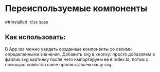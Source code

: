 # Переиспользуемые компоненты


##Installed: 
 clsx 
 sass

 ## Как использовать:
В App.tsx можно увидеть созданные компоненты со своими определенными значения. 
Добавить svg в кнопку: просто добавляем в файлик svg картинку после чего импортируем ее в index.ts, потом с помощью совйства name прописыфваем нашу svg
